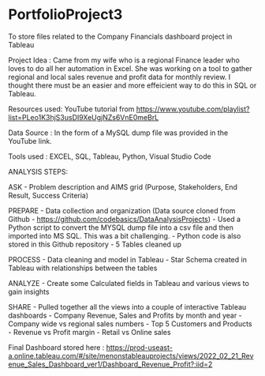 # PortfolioProject3
To store files related to the Company Financials dashboard project in Tableau

Project Idea :  Came from my wife who is a regional Finance leader who loves to do all her automation in Excel. She was working on a tool to gather regional and local sales revenue and profit data for monthly review. I thought there must be an easier and more effeicient way to do this in SQL or Tableau.

Resources used:  YouTube tutorial from https://www.youtube.com/playlist?list=PLeo1K3hjS3usDI9XeUgjNZs6VnE0meBrL

Data Source : In the form of a MySQL dump file was provided in the YouTube link.

Tools used : EXCEL, SQL, Tableau, Python, Visual Studio Code

ANALYSIS STEPS:

  ASK  - Problem description and AIMS grid (Purpose, Stakeholders, End Result, Success Criteria)
  
  PREPARE - Data collection and organization (Data source cloned from Github - https://github.com/codebasics/DataAnalysisProjects)
          - Used a Python script to convert the MYSQL dump file into a csv file and then imported into MS SQL. This was a bit challenging.
          - Python code is also stored in this Github repository
          - 5 Tables cleaned up
          
  PROCESS - Data cleaning and model in Tableau
          - Star Schema created in Tableau with relationships between the tables
          
  ANALYZE - Create some Calculated fields in Tableau and various views to gain insights
  
  SHARE   - Pulled together all the views into a couple of interactive Tableau dashboards
          - Company Revenue, Sales and Profits by month and year
          - Company wide vs regional sales numbers
          - Top 5 Customers and Products
          - Revenue vs Profit margin
          - Retail vs Online sales
          
          
Final Dashboard stored here : 
https://prod-useast-a.online.tableau.com/#/site/menonstableauprojects/views/2022_02_21_Revenue_Sales_Dashboard_ver1/Dashboard_Revenue_Profit?:iid=2
